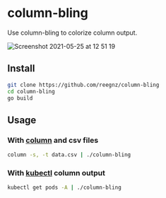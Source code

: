# column-bling

Use column-bling to colorize column output.

![Screenshot 2021-05-25 at 12 51 19](https://user-images.githubusercontent.com/5672001/119485935-f713b380-bd57-11eb-861d-c6557e3a60a2.png)


## Install

```sh
git clone https://github.com/reegnz/column-bling
cd column-bling
go build
```

## Usage

### With [column](https://man7.org/linux/man-pages/man1/column.1.html) and csv files

```sh
column -s, -t data.csv | ./column-bling
```

### With [kubectl](https://kubernetes.io/docs/reference/kubectl/kubectl/) column output

```sh
kubectl get pods -A | ./column-bling
```
